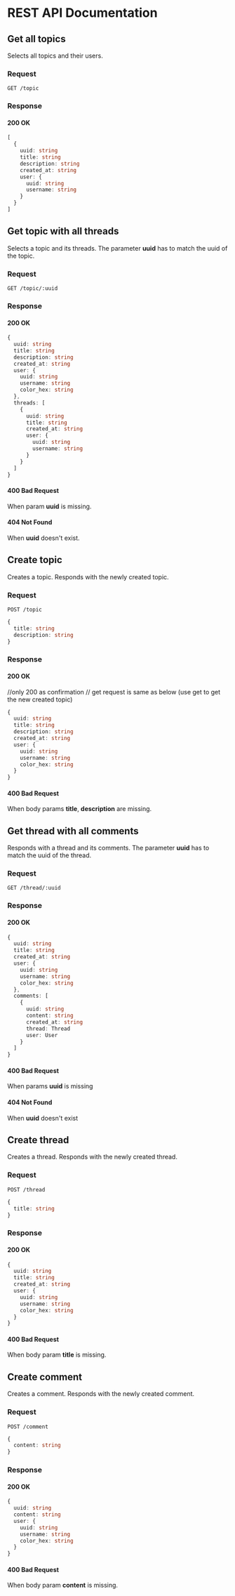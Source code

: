 # REST API Documentation

## Get all topics
Selects all topics and their users.
### Request
```
GET /topic
```
### Response
#### 200 OK
```ts
[
  {
    uuid: string
    title: string
    description: string
    created_at: string
    user: {
      uuid: string
      username: string
    }
  }
]
```

## Get topic with all threads
Selects a topic and its threads. The parameter **uuid** has to match the uuid of the topic.
### Request
```
GET /topic/:uuid
```
### Response
#### 200 OK
```ts
{
  uuid: string
  title: string
  description: string
  created_at: string
  user: {
    uuid: string
    username: string
    color_hex: string
  },
  threads: [
    {
      uuid: string
      title: string
      created_at: string
      user: {
        uuid: string
        username: string
      }
    }
  ]
}
```
#### 400 Bad Request
When param **uuid** is missing.
#### 404 Not Found
When **uuid** doesn't exist.

## Create topic
Creates a topic. Responds with the newly created topic.
### Request
```
POST /topic
```
```ts
{
  title: string
  description: string
}
```
### Response
#### 200 OK    
//only 200 as confirmation
// get request is same as below (use get to get the new created topic)
```ts
{
  uuid: string
  title: string
  description: string
  created_at: string
  user: {
    uuid: string
    username: string
    color_hex: string
  }
}
```
#### 400 Bad Request
When body params **title**, **description** are missing.

## Get thread with all comments
Responds with a thread and its comments. The parameter **uuid** has to match the uuid of the thread.
### Request
```
GET /thread/:uuid
```
### Response
#### 200 OK
```ts
{
  uuid: string
  title: string
  created_at: string
  user: {
    uuid: string
    username: string
    color_hex: string
  },
  comments: [
    {
      uuid: string
      content: string
      created_at: string
      thread: Thread
      user: User
    }
  ]
}
```
#### 400 Bad Request
When params **uuid** is missing
#### 404 Not Found
When **uuid** doesn't exist

## Create thread
Creates a thread. Responds with the newly created thread.
### Request
```
POST /thread
```
```ts
{
  title: string
}
```
### Response
#### 200 OK
```ts
{
  uuid: string
  title: string
  created_at: string
  user: {
    uuid: string
    username: string
    color_hex: string
  }
}
```
#### 400 Bad Request
When body param **title** is missing.

## Create comment
Creates a comment. Responds with the newly created comment.
### Request
```
POST /comment
```
```ts
{
  content: string
}
```
### Response
#### 200 OK
```ts
{
  uuid: string
  content: string
  user: {
    uuid: string
    username: string
    color_hex: string
  }
}
```
#### 400 Bad Request
When body param **content** is missing.
